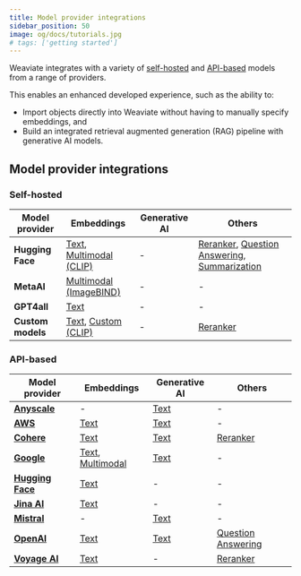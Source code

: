```yaml
---
title: Model provider integrations
sidebar_position: 50
image: og/docs/tutorials.jpg
# tags: ['getting started']
---
```


Weaviate integrates with a variety of [self-hosted](#self-hosted) and [API-based](#api-based) models from a range of providers.

This enables an enhanced developed experience, such as the ability to:
- Import objects directly into Weaviate without having to manually specify embeddings, and
- Build an integrated retrieval augmented generation (RAG) pipeline with generative AI models.

## Model provider integrations

### Self-hosted

| Model provider | Embeddings | Generative AI | Others |
| --- | --- | --- | --- |
| **Hugging Face** | [Text](./self-hosted/huggingface-text.mdx), [Multimodal (CLIP)](./self-hosted/huggingface-clip.mdx) | - | [Reranker](./self-hosted/huggingface-reranker.mdx), [Question Answering](./self-hosted/huggingface-qa.mdx), [Summarization](./self-hosted/huggingface-summarization.mdx) |
| **MetaAI** | [Multimodal (ImageBIND)](./self-hosted/meta-imagebind.mdx) | - | - |
| **GPT4all** | [Text](./self-hosted/gpt4all.mdx) | - | - |
| **Custom models** | [Text](./self-hosted/custom-text.mdx), [Custom (CLIP)](./self-hosted/huggingface-clip.mdx) | - | [Reranker](./self-hosted/custom-reranker.mdx) |

### API-based

| Model provider | Embeddings | Generative AI | Others |
| --- | --- | --- | --- |
| **[Anyscale](./anyscale/index.md)** | - | [Text](./anyscale/generative.md) | - |
| **[AWS](./aws/index.md)** | [Text](./aws/embeddings.md) | [Text](./aws/generative.md) | - |
| **[Cohere](./cohere/index.md)** | [Text](./cohere/embeddings.md) | [Text](./cohere/generative.md) | [Reranker](./cohere/reranker.md) |
| **[Google](./google/index.md)** | [Text](./google/embeddings.md), [Multimodal](./google/embeddings-multimodal.md) | [Text](./google/generative.md) | - |
| **[Hugging Face](./huggingface/index.md)** | [Text](./huggingface/embeddings.md) | - | - |
| **[Jina AI](./jinaai/index.md)** | [Text](./jinaai/embeddings.md) | - | - |
| **[Mistral](./mistral/index.md)** | - | [Text](./mistral/generative.md) | - |
| **[OpenAI](./openai/index.md)** | [Text](./openai/embeddings.md) | [Text](./openai/generative.md) | [Question Answering](./openai/qa.md) |
| **[Voyage AI](./voyageai/index.md)** | [Text](./voyageai/embeddings.md) | - | [Reranker](./voyageai/reranker.md) |
